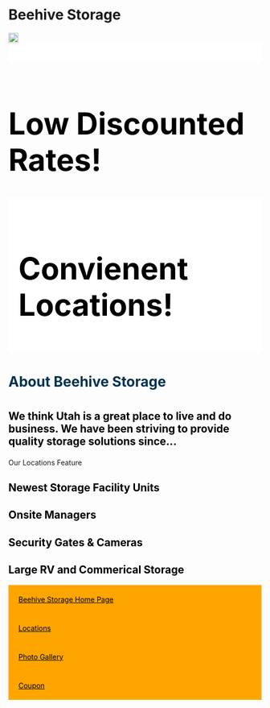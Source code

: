 <!DOCTYPE html>
<head>
    <h1>Beehive Storage</h1>
    <img src="beehive storage logo.png" width="20" height="20" alt="Beehive Storage">
</head>
<body>
    <div style="background-color:white;padding:20px;"></div>
    <h1 style="color:black; font-size:60px;">Low Discounted Rates!</h1>
    </div>
    <div style="background-color:white;padding:20px;">
    <h1 style="color:black; font-size:60px;">Convienent Locations!</h1>
    </div>
    <h1 style="color:rgb(6, 50, 80);">About Beehive Storage<h1>
    <h2><p style="color:black;">We think Utah is a great place to live and do business. We have been striving to provide quality storage solutions since... </p></h2
    <h1 style="color:rgb(6, 50, 80)">Our Locations Feature</h1>
    <h2 style="color:black">Newest Storage Facility Units</h2>
    <h2 style="color:black">Onsite Managers</h2>
    <h2 style="color:black">Security Gates & Cameras</h2>
    <h2 style="color:black">Large RV and Commerical Storage</h2>
    <div style="background-color:orange;padding:20px;">
    <a href="www.beehivestorage-utah.com" style="color:black;">Beehive Storage Home Page<a>
    </div>
    <div style="background-color:orange;padding:20px;">
    <a href="www.beehivestorage-utah.com/locations" style="color:black;">Locations<a>
    </div>
        <div style="background-color:orange;padding:20px;">
    <a href="www.beehivestorage-utah.com/gallery" style="color:black;">Photo Gallery<a>
    </div>
        <div style="background-color:orange;padding:20px;">
    <a href="www.beehivestorage-utah.com/coupon"style="color:black;">Coupon<a>
    </div>
    

</body>
</html>
